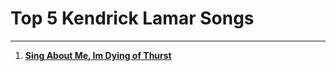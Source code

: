 # Top 5 Kendrick Lamar Songs
---
1. **[Sing About Me, Im Dying of Thurst](https://www.youtube.com/watch?v=9-XbXBq8cl8)**
